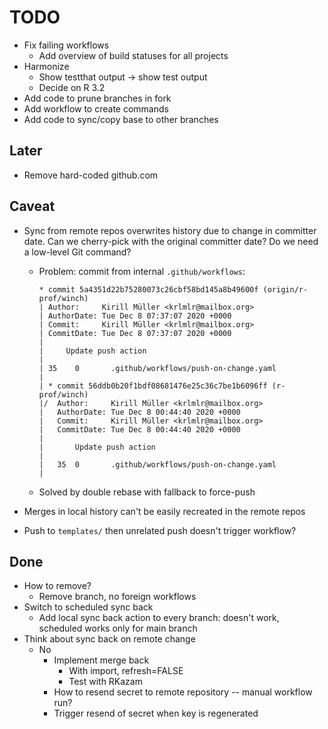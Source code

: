 # TODO

- Fix failing workflows
    - Add overview of build statuses for all projects
- Harmonize
    - Show testthat output -> show test output
    - Decide on R 3.2
- Add code to prune branches in fork
- Add workflow to create commands
- Add code to sync/copy base to other branches

## Later

- Remove hard-coded github.com

## Caveat

- Sync from remote repos overwrites history due to change in committer date. Can we cherry-pick with the original committer date? Do we need a low-level Git command?
    - Problem: commit from internal `.github/workflows`:

        ```text
        * commit 5a4351d22b75280073c26cbf58bd145a8b49600f (origin/r-prof/winch)
        | Author:     Kirill Müller <krlmlr@mailbox.org>
        | AuthorDate: Tue Dec 8 07:37:07 2020 +0000
        | Commit:     Kirill Müller <krlmlr@mailbox.org>
        | CommitDate: Tue Dec 8 07:37:07 2020 +0000
        |
        |     Update push action
        |
        | 35    0       .github/workflows/push-on-change.yaml
        |
        | * commit 56ddb0b20f1bdf08681476e25c36c7be1b6096ff (r-prof/winch)
        |/  Author:     Kirill Müller <krlmlr@mailbox.org>
        |   AuthorDate: Tue Dec 8 00:44:40 2020 +0000
        |   Commit:     Kirill Müller <krlmlr@mailbox.org>
        |   CommitDate: Tue Dec 8 00:44:40 2020 +0000
        |
        |       Update push action
        |
        |   35  0       .github/workflows/push-on-change.yaml
        |
        ```

    - Solved by double rebase with fallback to force-push

- Merges in local history can't be easily recreated in the remote repos

- Push to `templates/` then unrelated push doesn't trigger workflow?

## Done

- How to remove?
    - Remove branch, no foreign workflows
- Switch to scheduled sync back
    - Add local sync back action to every branch: doesn't work, scheduled works only for main branch
- Think about sync back on remote change
    - No
        - Implement merge back
            - With import, refresh=FALSE
            - Test with RKazam
        - How to resend secret to remote repository -- manual workflow run?
        - Trigger resend of secret when key is regenerated
